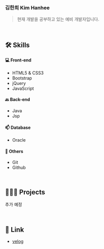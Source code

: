 ### 김한희 Kim Hanhee
> 현재 개발을 공부하고 있는 예비 개발자입니다.

<br>

🛠 Skills 
----------
#### 💻 Front-end
- HTML5 & CSS3  
- Bootstrap  
- jQuery  
- JavaScript  
  
#### 🔙 Back-end  
- Java  
- Jsp  
  
#### 📫 Database  
- Oracle  
  
#### 👏 Others  
- Git  
- Github  

<br>

👩🏻‍💻 Projects
----------
추가 예정

<br>

🌱 Link
----------
- [velog](https://velog.io/@hanheekim)
